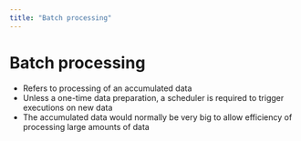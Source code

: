 ```yaml
---
title: "Batch processing"
---
```

# Batch processing
* Refers to processing of an accumulated data
* Unless a one-time data preparation, a scheduler is required to trigger executions on new data
* The accumulated data would normally be very big to allow efficiency of processing large amounts of data
